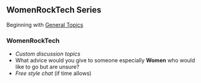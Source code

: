 ## WomenRockTech Series

Beginning with [General Topics](GeneralTopics.md)

### WomenRockTech

* *Custom discussion topics*
* What advice would you give to someone especially **Women** who would like to go but are unsure?
* *Free style chat* (if time allows)
